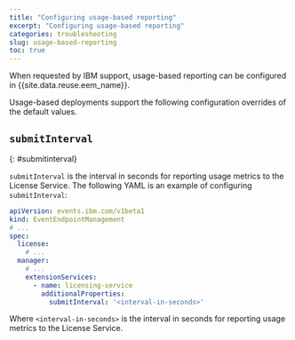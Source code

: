 ```yaml
---
title: "Configuring usage-based reporting"
excerpt: "Configuring usage-based reporting"
categories: troubleshooting
slug: usage-based-reporting
toc: true
---
```


When requested by IBM support, usage-based reporting can be configured in {{site.data.reuse.eem_name}}.

Usage-based deployments support the following configuration overrides of the default values.

## `submitInterval`
{: #submitinterval}

`submitInterval` is the interval in seconds for reporting usage metrics to the License Service. The following YAML is an example of configuring `submitInterval`:

  ```yaml
  apiVersion: events.ibm.com/v1beta1
  kind: EventEndpointManagement
  # ...
  spec:
    license:
      # ...
    manager:
      # ...
      extensionServices:
        - name: licensing-service
          additionalProperties:
            submitInterval: '<interval-in-seconds>'
  ```

  Where `<interval-in-seconds>` is the interval in seconds for reporting usage metrics to the License Service.